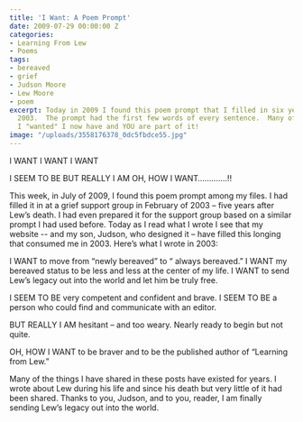 ```yaml
---
title: 'I Want: A Poem Prompt'
date: 2009-07-29 00:00:00 Z
categories:
- Learning From Lew
- Poems
tags:
- bereaved
- grief
- Judson Moore
- Lew Moore
- poem
excerpt: Today in 2009 I found this poem prompt that I filled in six years ago, in
  2003.  The prompt had the first few words of every sentence.  Many of the things
  I "wanted" I now have and YOU are part of it!
image: "/uploads/3558176378_0dc5fbdce55.jpg"
---
```


I WANT
I WANT
I WANT

I SEEM TO BE
BUT REALLY I AM
OH, HOW I WANT………….!!

This week, in July of 2009, I found this poem prompt among my files. I had filled it in at a grief support group in February of 2003 – five years after Lew’s death. I had even prepared it for the support group based on a similar prompt I had used before. Today as I read what I wrote I see that my website -- and my son, Judson, who designed it – have filled this longing that consumed me in 2003. Here’s what I wrote in 2003:

I WANT to move from “newly bereaved” to “ always bereaved.”
I WANT my bereaved status to be less and less at the center of my life.
I WANT to send Lew’s legacy out into the world and let him be truly free.

I SEEM TO BE very competent and confident and brave.
I SEEM TO BE a person who could find and communicate with an editor.

BUT REALLY I AM hesitant – and too weary. Nearly ready to begin but not quite.

OH, HOW I WANT to be braver and to be the published author of “Learning from Lew.”

Many of the things I have shared in these posts have existed for years. I wrote about Lew during his life and since his death but very little of it had been shared. Thanks to you, Judson, and to you, reader, I am finally sending Lew’s legacy out into the world.
